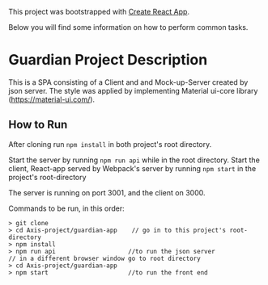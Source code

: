 
This project was bootstrapped with [Create React App](https://github.com/facebookincubator/create-react-app).

Below you will find some information on how to perform common tasks.


# Guardian Project Description
This is a SPA consisting of a Client and and Mock-up-Server created by json server. The style was applied by implementing Material ui-core library (https://material-ui.com/). 

## How to Run

After cloning run `npm install` in both project's root directory.

Start the server by running `npm run api` while in the root directory.
Start the client, React-app served by Webpack's server by running `npm start` in the project's root-directory 

The server is running on port 3001, and the client on 3000. 


Commands to be run, in this order:
```
> git clone             
> cd Axis-project/guardian-app    // go in to this project's root-directory
> npm install
> npm run api                    //to run the json server
// in a different browser window go to root directory 
> cd Axis-project/guardian-app   
> npm start                      //to run the front end

```